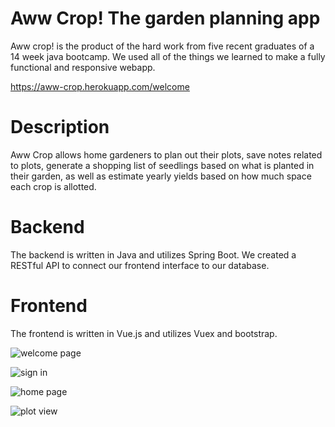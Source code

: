 # Aww Crop! The garden planning app
Aww crop! is the product of the hard work from five recent graduates of a 14 week java bootcamp. We used all of the things we learned to make a fully functional and responsive webapp. 

https://aww-crop.herokuapp.com/welcome

# Description 
Aww Crop allows home gardeners to plan out their plots, save notes related to plots, generate a shopping list of seedlings based on what is planted in their garden, as well as estimate yearly yields based on how much space each crop is allotted. 

# Backend
The backend is written in Java and utilizes Spring Boot. We created a RESTful API to connect our frontend interface to our database. 

# Frontend 
The frontend is written in Vue.js and utilizes Vuex and bootstrap. 

![welcome page](https://i.imgur.com/gb7CnwA.png)

![sign in](https://i.imgur.com/xbhwOcl.png)

![home page](https://i.imgur.com/9QRWuMZ.png)

![plot view](https://i.imgur.com/f0uXXe2.png)
